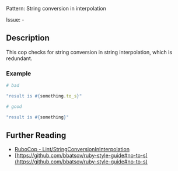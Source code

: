 Pattern: String conversion in interpolation

Issue: -

## Description

This cop checks for string conversion in string interpolation, which is redundant.

### Example

```ruby
# bad

"result is #{something.to_s}"
```
```ruby
# good

"result is #{something}"
```

## Further Reading

* [RuboCop - Lint/StringConversionInInterpolation](https://rubocop.readthedocs.io/en/latest/cops_lint/#lintstringconversionininterpolation)
* [https://github.com/bbatsov/ruby-style-guide#no-to-s](https://github.com/bbatsov/ruby-style-guide#no-to-s)
